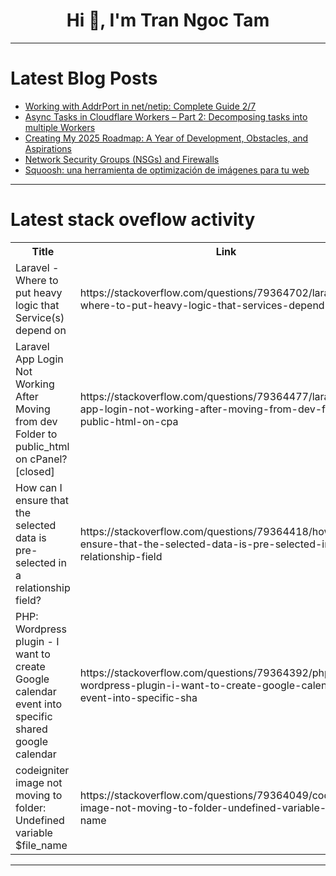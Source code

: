 <h1 align="center">Hi 👋, I'm Tran Ngoc Tam</h1>

---

# Latest Blog Posts 
<!-- BLOG-POST-LIST:START -->
- [Working with AddrPort in net/netip: Complete Guide 2/7](https://dev.to/rezmoss/working-with-addrport-in-netnetip-complete-guide-1dah)
- [Async Tasks in Cloudflare Workers – Part 2: Decomposing tasks into multiple Workers](https://dev.to/fiberplane/async-tasks-in-cloudflare-workers-part-2-decomposing-tasks-into-multiple-workers-1cpi)
- [Creating My 2025 Roadmap: A Year of Development, Obstacles, and Aspirations](https://dev.to/marie_berezhna/creating-my-2025-roadmap-a-year-of-development-obstacles-and-aspirations-bf)
- [Network Security Groups &lpar;NSGs&rpar; and Firewalls](https://dev.to/574n13y/network-security-groups-nsgs-and-firewalls-g3k)
- [Squoosh: una herramienta de optimización de imágenes para tu web](https://dev.to/duxtech/squoosh-una-herramienta-de-optimizacion-de-imagenes-para-tu-web-1lh6)
<!-- BLOG-POST-LIST:END -->

---

# Latest stack oveflow activity
<table>
  <tr><th>Title</th><th>Link</th></tr>
  <!-- STACKOVERFLOW:START --><tr><td>Laravel - Where to put heavy logic that Service&lpar;s&rpar; depend on</td><td>https://stackoverflow.com/questions/79364702/laravel-where-to-put-heavy-logic-that-services-depend-on</td></tr><tr><td>Laravel App Login Not Working After Moving from dev Folder to public_html on cPanel? [closed]</td><td>https://stackoverflow.com/questions/79364477/laravel-app-login-not-working-after-moving-from-dev-folder-to-public-html-on-cpa</td></tr><tr><td>How can I ensure that the selected data is pre-selected in a relationship field?</td><td>https://stackoverflow.com/questions/79364418/how-can-i-ensure-that-the-selected-data-is-pre-selected-in-a-relationship-field</td></tr><tr><td>PHP: Wordpress plugin - I want to create Google calendar event into specific shared google calendar</td><td>https://stackoverflow.com/questions/79364392/php-wordpress-plugin-i-want-to-create-google-calendar-event-into-specific-sha</td></tr><tr><td>codeigniter image not moving to folder: Undefined variable $file_name</td><td>https://stackoverflow.com/questions/79364049/codeigniter-image-not-moving-to-folder-undefined-variable-file-name</td></tr><!-- STACKOVERFLOW:END -->
</table>

---


